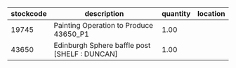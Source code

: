 |stockcode|description|quantity|location|
|---------|-----------|--------|--------|
|19745|Painting Operation to Produce 43650_P1|1.00||
|43650|Edinburgh Sphere baffle post [SHELF : DUNCAN]|1.00||
